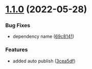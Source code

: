 # [1.1.0](https://github.com/iAmShakil/honeyglobe/compare/v1.0.0...v1.1.0) (2022-05-28)


### Bug Fixes

* dependency name ([69c8141](https://github.com/iAmShakil/honeyglobe/commit/69c8141b45246819e628c7ec10764579b4bd55e3))


### Features

* added auto publish ([3cea5df](https://github.com/iAmShakil/honeyglobe/commit/3cea5dff0e0d1313b9541339cd6262a085a15c14))
